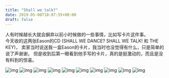 ```yaml
---
title: "Shall we talk?"
date: 2019-05-08T18:07:55+08:00
draft: false
---
```


人有时候越长大就会摒弃以前小时候做的一些事情，比如写卡片这件事。<br>
今天收的这两张Eason的CD (SHALL WE DANCE? SHALL WE TALK! 和 THE KEY)，
卖家当时说送我一盒Eason的卡片，我当时也没觉得有什么，只是简单的说了声谢谢，
但是收到后第一眼看到他手写的卡片，真的是挺激动的，而且是没有料到的惊喜。

![](/me/zebra.jpeg "img")
![](/shallwetalk/1.JPG "img")
![](/shallwetalk/2.JPG "img")
![](/shallwetalk/3.JPG "img")
![](/shallwetalk/4.JPG "img")
![](/shallwetalk/5.JPG "img")
![](/shallwetalk/6.JPG "img")
![](/shallwetalk/7.JPG "img")
![](/shallwetalk/8.JPG "img")
![](/shallwetalk/9.JPG "img")
